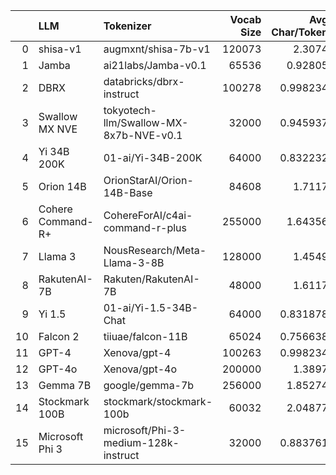 |    | LLM               | Tokenizer                              |   Vocab Size |   Avg Char/Token |
|---:|:------------------|:---------------------------------------|-------------:|-----------------:|
|  0 | shisa-v1          | augmxnt/shisa-7b-v1                    |       120073 |         2.3074   |
|  1 | Jamba             | ai21labs/Jamba-v0.1                    |        65536 |         0.92805  |
|  2 | DBRX              | databricks/dbrx-instruct               |       100278 |         0.998234 |
|  3 | Swallow MX NVE    | tokyotech-llm/Swallow-MX-8x7b-NVE-v0.1 |        32000 |         0.945937 |
|  4 | Yi 34B 200K       | 01-ai/Yi-34B-200K                      |        64000 |         0.832232 |
|  5 | Orion 14B         | OrionStarAI/Orion-14B-Base             |        84608 |         1.7117   |
|  6 | Cohere Command-R+ | CohereForAI/c4ai-command-r-plus        |       255000 |         1.64356  |
|  7 | Llama 3           | NousResearch/Meta-Llama-3-8B           |       128000 |         1.4549   |
|  8 | RakutenAI-7B      | Rakuten/RakutenAI-7B                   |        48000 |         1.6117   |
|  9 | Yi 1.5            | 01-ai/Yi-1.5-34B-Chat                  |        64000 |         0.831878 |
| 10 | Falcon 2          | tiiuae/falcon-11B                      |        65024 |         0.756638 |
| 11 | GPT-4             | Xenova/gpt-4                           |       100263 |         0.998234 |
| 12 | GPT-4o            | Xenova/gpt-4o                          |       200000 |         1.3897   |
| 13 | Gemma 7B          | google/gemma-7b                        |       256000 |         1.85274  |
| 14 | Stockmark 100B    | stockmark/stockmark-100b               |        60032 |         2.04877  |
| 15 | Microsoft Phi 3   | microsoft/Phi-3-medium-128k-instruct   |        32000 |         0.883761 |